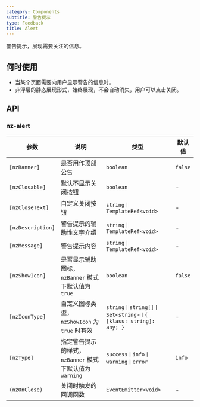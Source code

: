 ```yaml
---
category: Components
subtitle: 警告提示
type: Feedback
title: Alert
---
```


警告提示，展现需要关注的信息。

## 何时使用

- 当某个页面需要向用户显示警告的信息时。
- 非浮层的静态展现形式，始终展现，不会自动消失，用户可以点击关闭。

## API

### nz-alert

| 参数 | 说明 | 类型 | 默认值 |
| --- | --- | --- | --- |
| `[nzBanner]` | 是否用作顶部公告 | `boolean` | `false` |
| `[nzClosable]` | 默认不显示关闭按钮 | `boolean` | - |
| `[nzCloseText]` | 自定义关闭按钮 | `string｜TemplateRef<void>` | - |
| `[nzDescription]` | 警告提示的辅助性文字介绍 | `string｜TemplateRef<void>` | - |
| `[nzMessage]` | 警告提示内容 | `string｜TemplateRef<void>` | - |
| `[nzShowIcon]` | 是否显示辅助图标，`nzBanner` 模式下默认值为 `true` | `boolean` | `false` |
| `[nzIconType]` | 自定义图标类型，`nzShowIcon` 为 `true` 时有效 | `string丨string[]丨Set<string>丨{ [klass: string]: any; }` | - |
| `[nzType]` | 指定警告提示的样式，`nzBanner` 模式下默认值为 `warning` | `success丨info丨warning丨error` | `info` |
| `(nzOnClose)` | 关闭时触发的回调函数 | `EventEmitter<void>` | - |
